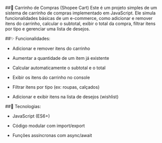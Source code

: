 ##🛒 Carrinho de Compras (Shopee Cart)
Este é um projeto simples de um sistema de carrinho de compras implementado em JavaScript. Ele simula funcionalidades básicas de um e-commerce, como adicionar e remover itens do carrinho, calcular o subtotal, exibir o total da compra, filtrar itens por tipo e gerenciar uma lista de desejos.

##✨ Funcionalidades:
* Adicionar e remover itens do carrinho

* Aumentar a quantidade de um item já existente

* Calcular automaticamente o subtotal e o total

* Exibir os itens do carrinho no console

* Filtrar itens por tipo (ex: roupas, calçados)

* Adicionar e exibir itens na lista de desejos (wishlist)

##🧰 Tecnologias:
* JavaScript (ES6+)

* Código modular com import/export

* Funções assíncronas com async/await
